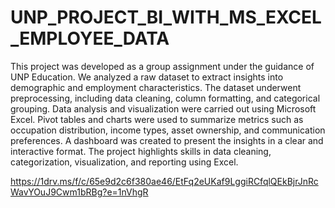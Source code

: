 # UNP_PROJECT_BI_WITH_MS_EXCEL_EMPLOYEE_DATA
This project was developed as a group assignment under the guidance of UNP Education.
We analyzed a raw dataset to extract insights into demographic and employment characteristics.
The dataset underwent preprocessing, including data cleaning, column formatting, and categorical grouping.
Data analysis and visualization were carried out using Microsoft Excel.
Pivot tables and charts were used to summarize metrics such as occupation distribution, income types, asset ownership, and communication preferences.
A dashboard was created to present the insights in a clear and interactive format.
The project highlights skills in data cleaning, categorization, visualization, and reporting using Excel.

https://1drv.ms/f/c/65e9d2c6f380ae46/EtFq2eUKaf9LggiRCfqlQEkBjrJnRcWavYOuJ9Cwm1bRBg?e=1nVhgR
